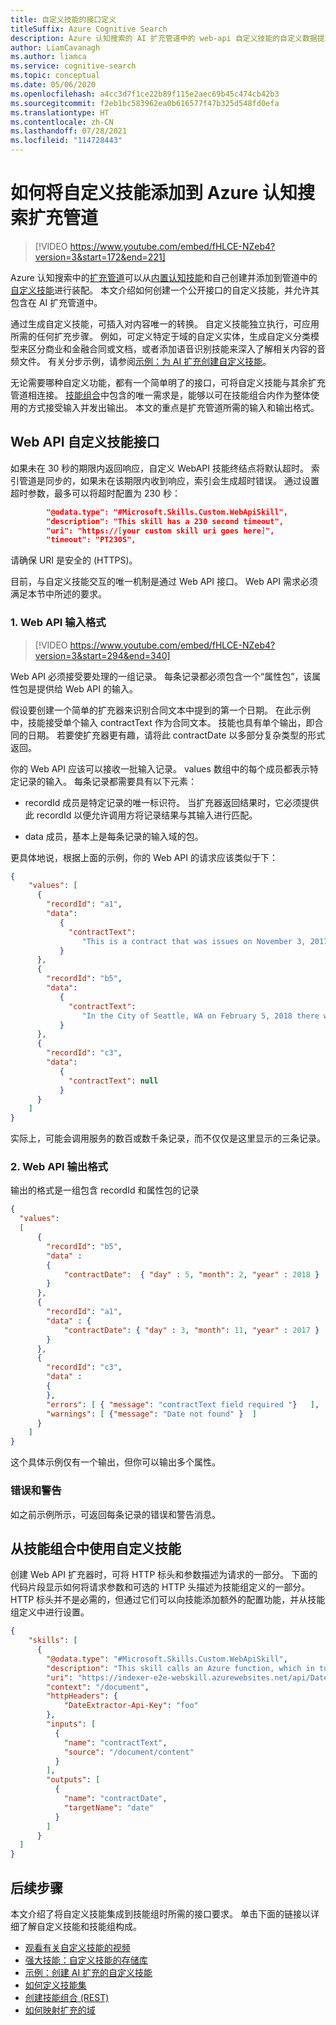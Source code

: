 ```yaml
---
title: 自定义技能的接口定义
titleSuffix: Azure Cognitive Search
description: Azure 认知搜索的 AI 扩充管道中的 web-api 自定义技能的自定义数据提取接口。
author: LiamCavanagh
ms.author: liamca
ms.service: cognitive-search
ms.topic: conceptual
ms.date: 05/06/2020
ms.openlocfilehash: a4cc3d7f1ce22b89f115e2aec69b45c474cb42b3
ms.sourcegitcommit: f2eb1bc583962ea0b616577f47b325d548fd0efa
ms.translationtype: HT
ms.contentlocale: zh-CN
ms.lasthandoff: 07/28/2021
ms.locfileid: "114728443"
---
```

# <a name="how-to-add-a-custom-skill-to-an-azure-cognitive-search-enrichment-pipeline"></a>如何将自定义技能添加到 Azure 认知搜索扩充管道

> [!VIDEO https://www.youtube.com/embed/fHLCE-NZeb4?version=3&start=172&end=221]

Azure 认知搜索中的[扩充管道](cognitive-search-concept-intro.md)可以从[内置认知技能](cognitive-search-predefined-skills.md)和自己创建并添加到管道中的[自定义技能](cognitive-search-custom-skill-web-api.md)进行装配。 本文介绍如何创建一个公开接口的自定义技能，并允许其包含在 AI 扩充管道中。 

通过生成自定义技能，可插入对内容唯一的转换。 自定义技能独立执行，可应用所需的任何扩充步骤。 例如，可定义特定于域的自定义实体，生成自定义分类模型来区分商业和金融合同或文档，或者添加语音识别技能来深入了解相关内容的音频文件。 有关分步示例，请参阅[示例：为 AI 扩充创建自定义技能](cognitive-search-create-custom-skill-example.md)。

 无论需要哪种自定义功能，都有一个简单明了的接口，可将自定义技能与其余扩充管道相连接。 [技能组合](cognitive-search-defining-skillset.md)中包含的唯一需求是，能够以可在技能组合内作为整体使用的方式接受输入并发出输出。 本文的重点是扩充管道所需的输入和输出格式。

## <a name="web-api-custom-skill-interface"></a>Web API 自定义技能接口

如果未在 30 秒的期限内返回响应，自定义 WebAPI 技能终结点将默认超时。 索引管道是同步的，如果未在该期限内收到响应，索引会生成超时错误。  通过设置超时参数，最多可以将超时配置为 230 秒：

```json
        "@odata.type": "#Microsoft.Skills.Custom.WebApiSkill",
        "description": "This skill has a 230 second timeout",
        "uri": "https://[your custom skill uri goes here]",
        "timeout": "PT230S",
```

请确保 URI 是安全的 (HTTPS)。

目前，与自定义技能交互的唯一机制是通过 Web API 接口。 Web API 需求必须满足本节中所述的要求。

### <a name="1--web-api-input-format"></a>1.  Web API 输入格式


> [!VIDEO https://www.youtube.com/embed/fHLCE-NZeb4?version=3&start=294&end=340]


Web API 必须接受要处理的一组记录。 每条记录都必须包含一个“属性包”，该属性包是提供给 Web API 的输入。 

假设要创建一个简单的扩充器来识别合同文本中提到的第一个日期。 在此示例中，技能接受单个输入 contractText 作为合同文本。 技能也具有单个输出，即合同的日期。 若要使扩充器更有趣，请将此 contractDate 以多部分复杂类型的形式返回。

你的 Web API 应该可以接收一批输入记录。 values 数组中的每个成员都表示特定记录的输入。 每条记录都需要具有以下元素：

+ recordId 成员是特定记录的唯一标识符。 当扩充器返回结果时，它必须提供此 recordId 以便允许调用方将记录结果与其输入进行匹配。

+ data 成员，基本上是每条记录的输入域的包。

更具体地说，根据上面的示例，你的 Web API 的请求应该类似于下：

```json
{
    "values": [
      {
        "recordId": "a1",
        "data":
           {
             "contractText": 
                "This is a contract that was issues on November 3, 2017 and that involves... "
           }
      },
      {
        "recordId": "b5",
        "data":
           {
             "contractText": 
                "In the City of Seattle, WA on February 5, 2018 there was a decision made..."
           }
      },
      {
        "recordId": "c3",
        "data":
           {
             "contractText": null
           }
      }
    ]
}
```
实际上，可能会调用服务的数百或数千条记录，而不仅仅是这里显示的三条记录。

### <a name="2-web-api-output-format"></a>2. Web API 输出格式

输出的格式是一组包含 recordId 和属性包的记录 

```json
{
  "values": 
  [
      {
        "recordId": "b5",
        "data" : 
        {
            "contractDate":  { "day" : 5, "month": 2, "year" : 2018 }
        }
      },
      {
        "recordId": "a1",
        "data" : {
            "contractDate": { "day" : 3, "month": 11, "year" : 2017 }                    
        }
      },
      {
        "recordId": "c3",
        "data" : 
        {
        },
        "errors": [ { "message": "contractText field required "}   ],  
        "warnings": [ {"message": "Date not found" }  ]
      }
    ]
}
```

这个具体示例仅有一个输出，但你可以输出多个属性。 

### <a name="errors-and-warning"></a>错误和警告

如之前示例所示，可返回每条记录的错误和警告消息。

## <a name="consuming-custom-skills-from-skillset"></a>从技能组合中使用自定义技能

创建 Web API 扩充器时，可将 HTTP 标头和参数描述为请求的一部分。 下面的代码片段显示如何将请求参数和可选的 HTTP 头描述为技能组定义的一部分。 HTTP 标头并不是必需的，但通过它们可以向技能添加额外的配置功能，并从技能组定义中进行设置。

```json
{
    "skills": [
      {
        "@odata.type": "#Microsoft.Skills.Custom.WebApiSkill",
        "description": "This skill calls an Azure function, which in turn calls TA sentiment",
        "uri": "https://indexer-e2e-webskill.azurewebsites.net/api/DateExtractor?language=en",
        "context": "/document",
        "httpHeaders": {
            "DateExtractor-Api-Key": "foo"
        },
        "inputs": [
          {
            "name": "contractText",
            "source": "/document/content"
          }
        ],
        "outputs": [
          {
            "name": "contractDate",
            "targetName": "date"
          }
        ]
      }
  ]
}
```

## <a name="next-steps"></a>后续步骤

本文介绍了将自定义技能集成到技能组时所需的接口要求。 单击下面的链接以详细了解自定义技能和技能组构成。

+ [观看有关自定义技能的视频](https://youtu.be/fHLCE-NZeb4)
+ [强大技能：自定义技能的存储库](https://github.com/Azure-Samples/azure-search-power-skills)
+ [示例：创建 AI 扩充的自定义技能](cognitive-search-create-custom-skill-example.md)
+ [如何定义技能集](cognitive-search-defining-skillset.md)
+ [创建技能组合 (REST)](/rest/api/searchservice/create-skillset)
+ [如何映射扩充的域](cognitive-search-output-field-mapping.md)